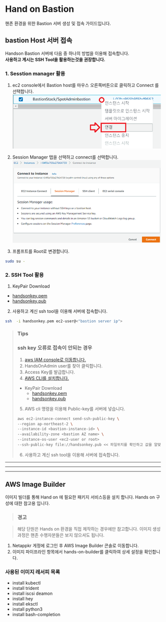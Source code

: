 # Hand on Bastion

핸존 환경을 위한 Bastion 서버 생성 및 접속 가이드입니다.

## bastion Host 서버 접속

Handson Bastion 서버에 다음 중 하나의 방법을 이용해 접속합니다.</br>
**사용하고 계시는 SSH Tool을 활용하는것을 권장합니다.**

### 1. Sesstion manager 활용

1. ec2 console에서 Bastion host를 마우스 오른쪽버튼으로 클릭하고 Connect 를 선택합니다. </br>
![Bastion_EC2_console_guide](./Images/Bastion_EC2_console_guide.png)

2. Session Manager 탭을 선택하고 connect를 선택합니다. </br>
![image](./Images/sessionmanager.png) </br>
3. 프롬프트를 Root로 변경합니다. </br>

```bash
sudo su -
```

### 2. SSH Tool 활용

1. KeyPair Download

- [handsonkey.pem](../keypair/handsonkey.pem)
- [handsonkey.pub](../keypair/handsonkey.pub)

2. 사용하고 계신 ssh tool을 이용해 서버에 접속합니다.

```bash
ssh  -i handsonkey.pem ec2-user@<"bastion server ip">
```

> ### Tips
> ### ssh key 오류로 접속이 안되는 경우
>
>  1. [aws IAM console로 이동합니다.](https://us-east-1.console.aws.amazon.com/iamv2/home#/users)
>  2. HandsOnAdmin user를 찾아 클릭합니다.
>  3. Access Key를 발급합니다.
>  4. [AWS CLI를 설치합니다.](https://docs.aws.amazon.com/ko_kr/cli/latest/userguide/getting-started-install.html)
>
> - KeyPair Download
>   - [handsonkey.pem](../keypair/handsonkey.pem)
>   - [handsonkey.pub](../keypair/handsonkey.pub)
>
>  5. AWS cli 명령을 이용해 Public-key를 서버에 넣습니다.
>
>    ```bash
>    aws ec2-instance-connect send-ssh-public-key \
>    --region ap-northeast-2 \
>    --instance-id <bastion-instance-id> \
>    --availability-zone <bastion AZ name> \
>    --instance-os-user <ec2-user or root>
>    --ssh-public-key file://handsonkey.pub << 파일위치를 확인하고 값을 알맞게 수정합니다.
>    ```
>
>  6. 사용하고 계신 ssh tool을 이용해 서버에 접속합니다.

---
---
---

## AWS Image Builder  

이미지 빌더를 통해 Hand on 에 필요한 패키지 서비스등을 설치 합니다.
Hands on 구성에 대한 참고용 입니다.

> ### 경고

> 해당 단원은 Hands on 환경을 직접 제작하는 경우에만 참고합니다. 이미지 생성과정은 핸존 수행자분들은 보지 않으셔도 됩니다.

1. Netappkr 게정에 로그인 후 AWS Image Builder 콘솔로 이동합니다.
2. 이미지 파이프라인 항목에서 hands-on-builder를 클릭하여 상세 설정을 확인합니다.

### 사용된 이미지 레서피 목록

- install kubectl
- install trident
- install iscsi deamon
- install hey
- install eksctl
- install python3
- install bash-completion
